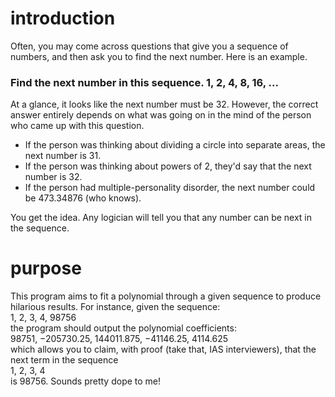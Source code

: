 # introduction
Often, you may come across questions that give you a sequence of numbers, and then ask you to find the next number. Here is an example.

### Find the next number in this sequence. 1, 2, 4, 8, 16, ...
At a glance, it looks like the next number must be 32. However, the correct answer entirely depends on what was going on in the mind of the person who came up with this question.
- If the person was thinking about dividing a circle into separate areas, the next number is 31.
- If the person was thinking about powers of 2, they'd say that the next number is 32.
- If the person had multiple-personality disorder, the next number could be 473.34876 (who knows).

You get the idea. Any logician will tell you that any number can be next in the sequence.

# purpose

This program aims to fit a polynomial through a given sequence to produce hilarious results. For instance, given the sequence:
<br>
1, 2, 3, 4, 98756
<br>
the program should output the polynomial coefficients:
<br>
98751, −205730.25, 144011.875, −41146.25, 4114.625
<br>
which allows you to claim, with proof (take that, IAS interviewers), that the next term in the sequence
<br>
1, 2, 3, 4
<br>
is 98756. Sounds pretty dope to me!
